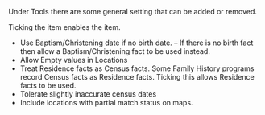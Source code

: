 <div class="wikidoc">
<p>Under Tools there are some general setting that can be added or removed.</p>
<p>Ticking the item enables the item.</p>
<ul>
<li>Use Baptism/Christening date if no birth date. &ndash; If there is no birth fact then allow a Baptism/Christening fact to be used instead.
</li><li>Allow Empty values in Locations </li><li>Treat Residence facts as Census facts. Some Family History programs record Census facts as Residence facts. Ticking this allows Residence facts to be used.
</li><li>Tolerate slightly inaccurate census dates </li><li>Include locations with partial match status on maps. </li></ul>
</div><div class="ClearBoth"></div>
